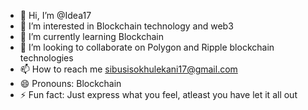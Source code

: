 - 👋 Hi, I’m @Idea17
- 👀 I’m interested in Blockchain technology and web3
- 🌱 I’m currently learning Blockchain 
- 💞️ I’m looking to collaborate on  Polygon and Ripple blockchain technologies 
- 📫 How to reach me sibusisokhulekani17@gmail.com
- 😄 Pronouns: Blockchain
- ⚡ Fun fact: Just express what you feel, atleast you have let it all out

<!---
Idea17/Idea17 is a ✨ special ✨ repository because its `README.md` (this file) appears on your GitHub profile.
You can click the Preview link to take a look at your changes.
--->
